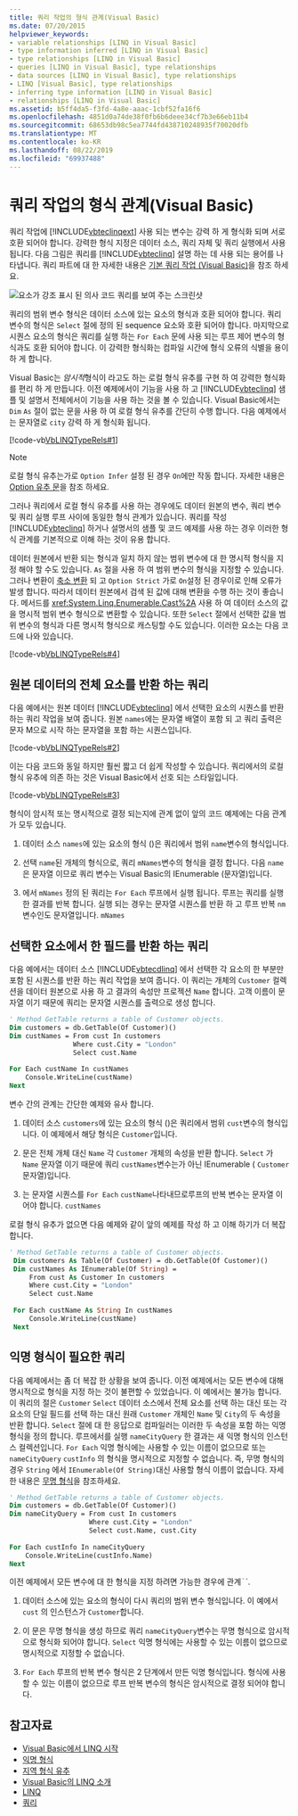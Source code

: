 ```yaml
---
title: 쿼리 작업의 형식 관계(Visual Basic)
ms.date: 07/20/2015
helpviewer_keywords:
- variable relationships [LINQ in Visual Basic]
- type information inferred [LINQ in Visual Basic]
- type relationships [LINQ in Visual Basic]
- queries [LINQ in Visual Basic], type relationships
- data sources [LINQ in Visual Basic], type relationships
- LINQ [Visual Basic], type relationships
- inferring type information [LINQ in Visual Basic]
- relationships [LINQ in Visual Basic]
ms.assetid: b5ff4da5-f3fd-4a8e-aaac-1cbf52fa16f6
ms.openlocfilehash: 4851d0a74de38f0fb6b6deee34cf7b3e66eb11b4
ms.sourcegitcommit: 68653db98c5ea7744fd438710248935f70020dfb
ms.translationtype: MT
ms.contentlocale: ko-KR
ms.lasthandoff: 08/22/2019
ms.locfileid: "69937488"
---
```

# <a name="type-relationships-in-query-operations-visual-basic"></a>쿼리 작업의 형식 관계(Visual Basic)
쿼리 작업에 [!INCLUDE[vbteclinqext](~/includes/vbteclinqext-md.md)] 사용 되는 변수는 강력 하 게 형식화 되며 서로 호환 되어야 합니다. 강력한 형식 지정은 데이터 소스, 쿼리 자체 및 쿼리 실행에서 사용 됩니다. 다음 그림은 쿼리를 [!INCLUDE[vbteclinq](~/includes/vbteclinq-md.md)] 설명 하는 데 사용 되는 용어를 나타냅니다. 쿼리 파트에 대 한 자세한 내용은 [기본 쿼리 작업 (Visual Basic)](../../../../visual-basic/programming-guide/concepts/linq/basic-query-operations.md)을 참조 하세요.  
  
 ![요소가 강조 표시 된 의사 코드 쿼리를 보여 주는 스크린샷](./media/type-relationships-in-query-operations/linq-query-description-terms.png)  
  
 쿼리의 범위 변수 형식은 데이터 소스에 있는 요소의 형식과 호환 되어야 합니다. 쿼리 변수의 형식은 `Select` 절에 정의 된 sequence 요소와 호환 되어야 합니다. 마지막으로 시퀀스 요소의 형식은 쿼리를 실행 하는 `For Each` 문에 사용 되는 루프 제어 변수의 형식과도 호환 되어야 합니다. 이 강력한 형식화는 컴파일 시간에 형식 오류의 식별을 용이 하 게 합니다.  
  
 Visual Basic는 *암시적*형식이 라고도 하는 로컬 형식 유추를 구현 하 여 강력한 형식화를 편리 하 게 만듭니다. 이전 예제에서이 기능을 사용 하 고 [!INCLUDE[vbteclinq](~/includes/vbteclinq-md.md)] 샘플 및 설명서 전체에서이 기능을 사용 하는 것을 볼 수 있습니다. Visual Basic에서는 `Dim` `As` 절이 없는 문을 사용 하 여 로컬 형식 유추를 간단히 수행 합니다. 다음 예제에서는 문자열로 `city` 강력 하 게 형식화 됩니다.  
  
 [!code-vb[VbLINQTypeRels#1](~/samples/snippets/visualbasic/VS_Snippets_VBCSharp/VbLINQTypeRels/VB/Class1.vb#1)]  
  
> [!NOTE]
> 로컬 형식 유추는가로 `Option Infer` 설정 된 경우 `On`에만 작동 합니다. 자세한 내용은 [Option 유추 문](../../../../visual-basic/language-reference/statements/option-infer-statement.md)을 참조 하세요.  
  
 그러나 쿼리에서 로컬 형식 유추를 사용 하는 경우에도 데이터 원본의 변수, 쿼리 변수 및 쿼리 실행 루프 사이에 동일한 형식 관계가 있습니다. 쿼리를 작성 [!INCLUDE[vbteclinq](~/includes/vbteclinq-md.md)] 하거나 설명서의 샘플 및 코드 예제를 사용 하는 경우 이러한 형식 관계를 기본적으로 이해 하는 것이 유용 합니다.  
  
 데이터 원본에서 반환 되는 형식과 일치 하지 않는 범위 변수에 대 한 명시적 형식을 지정 해야 할 수도 있습니다. `As` 절을 사용 하 여 범위 변수의 형식을 지정할 수 있습니다. 그러나 변환이 [축소 변환](../../../../visual-basic/programming-guide/language-features/data-types/widening-and-narrowing-conversions.md) 되 고 `Option Strict` 가로 `On`설정 된 경우이로 인해 오류가 발생 합니다. 따라서 데이터 원본에서 검색 된 값에 대해 변환을 수행 하는 것이 좋습니다. 메서드를 <xref:System.Linq.Enumerable.Cast%2A> 사용 하 여 데이터 소스의 값을 명시적 범위 변수 형식으로 변환할 수 있습니다. 또한 `Select` 절에서 선택한 값을 범위 변수의 형식과 다른 명시적 형식으로 캐스팅할 수도 있습니다. 이러한 요소는 다음 코드에 나와 있습니다.  
  
 [!code-vb[VbLINQTypeRels#4](~/samples/snippets/visualbasic/VS_Snippets_VBCSharp/VbLINQTypeRels/VB/Class1.vb#4)]  
  
## <a name="queries-that-return-entire-elements-of-the-source-data"></a>원본 데이터의 전체 요소를 반환 하는 쿼리  
 다음 예에서는 원본 데이터 [!INCLUDE[vbteclinq](~/includes/vbteclinq-md.md)] 에서 선택한 요소의 시퀀스를 반환 하는 쿼리 작업을 보여 줍니다. 원본 `names`에는 문자열 배열이 포함 되 고 쿼리 출력은 문자 M으로 시작 하는 문자열을 포함 하는 시퀀스입니다.  
  
 [!code-vb[VbLINQTypeRels#2](~/samples/snippets/visualbasic/VS_Snippets_VBCSharp/VbLINQTypeRels/VB/Class1.vb#2)]  
  
 이는 다음 코드와 동일 하지만 훨씬 짧고 더 쉽게 작성할 수 있습니다. 쿼리에서의 로컬 형식 유추에 의존 하는 것은 Visual Basic에서 선호 되는 스타일입니다.  
  
 [!code-vb[VbLINQTypeRels#3](~/samples/snippets/visualbasic/VS_Snippets_VBCSharp/VbLINQTypeRels/VB/Class1.vb#3)]  
  
 형식이 암시적 또는 명시적으로 결정 되는지에 관계 없이 앞의 코드 예제에는 다음 관계가 모두 있습니다.  
  
1. 데이터 소스 `names`에 있는 요소의 형식 ()은 쿼리에서 범위 `name`변수의 형식입니다.  
  
2. 선택 `name`된 개체의 형식으로, 쿼리 `mNames`변수의 형식을 결정 합니다. 다음 `name` 은 문자열 이므로 쿼리 변수는 Visual Basic의 IEnumerable (문자열)입니다.  
  
3. 에서 `mNames` 정의 된 쿼리는 `For Each` 루프에서 실행 됩니다. 루프는 쿼리를 실행 한 결과를 반복 합니다. 실행 되는 경우는 문자열 시퀀스를 반환 하 고 루프 반복 `nm`변수인도 문자열입니다. `mNames`  
  
## <a name="queries-that-return-one-field-from-selected-elements"></a>선택한 요소에서 한 필드를 반환 하는 쿼리  
 다음 예에서는 데이터 소스 [!INCLUDE[vbtecdlinq](~/includes/vbtecdlinq-md.md)] 에서 선택한 각 요소의 한 부분만 포함 된 시퀀스를 반환 하는 쿼리 작업을 보여 줍니다. 이 쿼리는 개체의 `Customer` 컬렉션을 데이터 원본으로 사용 하 고 결과의 속성만 프로젝션 `Name` 합니다. 고객 이름이 문자열 이기 때문에 쿼리는 문자열 시퀀스를 출력으로 생성 합니다.  
  
```vb  
' Method GetTable returns a table of Customer objects.  
Dim customers = db.GetTable(Of Customer)()  
Dim custNames = From cust In customers   
                Where cust.City = "London"   
                Select cust.Name  
  
For Each custName In custNames  
    Console.WriteLine(custName)  
Next  
```  
  
 변수 간의 관계는 간단한 예제와 유사 합니다.  
  
1. 데이터 소스 `customers`에 있는 요소의 형식 ()은 쿼리에서 범위 `cust`변수의 형식입니다. 이 예제에서 해당 형식은 `Customer`입니다.  
  
2. 문은 전체 개체 대신 `Name` 각 `Customer` 개체의 속성을 반환 합니다. `Select` 가 `Name` 문자열 이기 때문에 쿼리 `custNames`변수는가 아닌 IEnumerable ( `Customer`문자열)입니다.  
  
3. 는 문자열 시퀀스를 `For Each` `custName`나타내므로루프의 반복 변수는 문자열 이어야 합니다. `custNames`  
  
 로컬 형식 유추가 없으면 다음 예제와 같이 앞의 예제를 작성 하 고 이해 하기가 더 복잡 합니다.  
  
```vb  
' Method GetTable returns a table of Customer objects.  
 Dim customers As Table(Of Customer) = db.GetTable(Of Customer)()  
 Dim custNames As IEnumerable(Of String) =  
     From cust As Customer In customers   
     Where cust.City = "London"   
     Select cust.Name  
  
 For Each custName As String In custNames  
     Console.WriteLine(custName)  
 Next  
```  
  
## <a name="queries-that-require-anonymous-types"></a>익명 형식이 필요한 쿼리  
 다음 예제에서는 좀 더 복잡 한 상황을 보여 줍니다. 이전 예제에서는 모든 변수에 대해 명시적으로 형식을 지정 하는 것이 불편할 수 있었습니다. 이 예에서는 불가능 합니다. 이 쿼리의 절은 `Customer` `Select` 데이터 소스에서 전체 요소를 선택 하는 대신 또는 각 요소의 단일 필드를 선택 하는 대신 원래 `Customer` 개체인 `Name` 및 `City`의 두 속성을 반환 합니다. `Select` 절에 대 한 응답으로 컴파일러는 이러한 두 속성을 포함 하는 익명 형식을 정의 합니다. 루프에서를 실행 `nameCityQuery` 한 결과는 새 익명 형식의 인스턴스 컬렉션입니다. `For Each` 익명 형식에는 사용할 수 있는 이름이 없으므로 또는 `nameCityQuery` `custInfo` 의 형식을 명시적으로 지정할 수 없습니다. 즉, 무명 형식의 경우 `String` 에서 `IEnumerable(Of String)`대신 사용할 형식 이름이 없습니다. 자세한 내용은 [무명 형식](../../../../visual-basic/programming-guide/language-features/objects-and-classes/anonymous-types.md)을 참조하세요.  
  
```vb  
' Method GetTable returns a table of Customer objects.  
Dim customers = db.GetTable(Of Customer)()  
Dim nameCityQuery = From cust In customers   
                    Where cust.City = "London"   
                    Select cust.Name, cust.City  
  
For Each custInfo In nameCityQuery  
    Console.WriteLine(custInfo.Name)  
Next  
```  
  
 이전 예제에서 모든 변수에 대 한 형식을 지정 하려면 가능한 경우에 관계 ֿ ´.  
  
1. 데이터 소스에 있는 요소의 형식이 다시 쿼리의 범위 변수 형식입니다. 이 예에서 `cust` 의 인스턴스가 `Customer`합니다.  
  
2. 이 문은 무명 형식을 생성 하므로 쿼리 `nameCityQuery`변수는 무명 형식으로 암시적으로 형식화 되어야 합니다. `Select` 익명 형식에는 사용할 수 있는 이름이 없으므로 명시적으로 지정할 수 없습니다.  
  
3. `For Each` 루프의 반복 변수 형식은 2 단계에서 만든 익명 형식입니다. 형식에 사용할 수 있는 이름이 없으므로 루프 반복 변수의 형식은 암시적으로 결정 되어야 합니다.  
  
## <a name="see-also"></a>참고자료

- [Visual Basic에서 LINQ 시작](../../../../visual-basic/programming-guide/concepts/linq/getting-started-with-linq.md)
- [익명 형식](../../../../visual-basic/programming-guide/language-features/objects-and-classes/anonymous-types.md)
- [지역 형식 유추](../../../../visual-basic/programming-guide/language-features/variables/local-type-inference.md)
- [Visual Basic의 LINQ 소개](../../../../visual-basic/programming-guide/language-features/linq/introduction-to-linq.md)
- [LINQ](../../../../visual-basic/programming-guide/language-features/linq/index.md)
- [쿼리](../../../../visual-basic/language-reference/queries/index.md)

